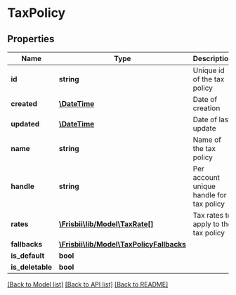 # TaxPolicy

## Properties
Name | Type | Description | Notes
------------ | ------------- | ------------- | -------------
**id** | **string** | Unique id of the tax policy | 
**created** | [**\DateTime**](\DateTime.md) | Date of creation | 
**updated** | [**\DateTime**](\DateTime.md) | Date of last update | 
**name** | **string** | Name of the tax policy | 
**handle** | **string** | Per account unique handle for tax policy | 
**rates** | [**\Frisbii\lib/Model\TaxRate[]**](TaxRate.md) | Tax rates to apply to the tax policy | [optional] 
**fallbacks** | [**\Frisbii\lib/Model\TaxPolicyFallbacks**](TaxPolicyFallbacks.md) |  | 
**is_default** | **bool** |  | [optional] 
**is_deletable** | **bool** |  | [optional] 

[[Back to Model list]](../../README.md#documentation-for-models) [[Back to API list]](../../README.md#documentation-for-api-endpoints) [[Back to README]](../../README.md)

